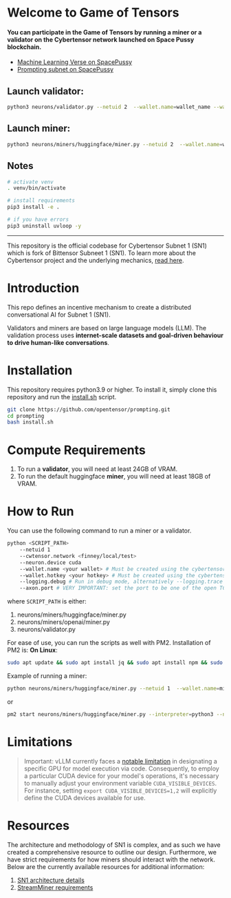 # Welcome to Game of Tensors

#### You can participate in the Game of Tensors by running a miner or a validator on the Cybertensor network launched on Space Pussy blockchain.

- [Machine Learning Verse on SpacePussy](https://spacepussy.ai/cyberver/verses/pussy/ml/faculties)
- [Prompting subnet on SpacePussy](https://spacepussy.ai/cyberver/verses/pussy/ml/faculties/2)

## Launch validator:
```bash
python3 neurons/validator.py --netuid 2  --wallet.name=wallet_name --wallet.hotkey=default --cwtensor.network=space-pussy --axon.port=9000 --logging.logging_dir=validator_logs --logging.record_log --logging.debug --neuron.device=cuda --torch_dtype=torch.float16 --neuron.llm_max_allowed_memory_in_gb=14 --neuron.model_id=casperhansen/llama-3-8b-instruct-awq --wandb.off
```

## Launch miner:
```bash
python3 neurons/miners/huggingface/miner.py --netuid 2  --wallet.name=wallet_name --wallet.hotkey=default --cwtensor.network=space-pussy --axon.port=7000  --logging.logging_dir=miner_logs --logging.record_log --logging.debug --neuron.device=cuda --torch_dtype=torch.float16 --neuron.llm_max_allowed_memory_in_gb=8 --neuron.model_id=casperhansen/llama-3-8b-instruct-awq --wandb.off
```


## Notes
```bash
# activate venv
. venv/bin/activate

# install requirements
pip3 install -e .

# if you have errors
pip3 uninstall uvloop -y
```

---

This repository is the official codebase for Cybertensor Subnet 1 (SN1) which is fork of Bittensor Subneet 1 (SN1). To learn more about the Cybertensor project and the underlying mechanics, [read here](https://docs.spacepussy.ai/).

# Introduction

This repo defines an incentive mechanism to create a distributed conversational AI for Subnet 1 (SN1). 

Validators and miners are based on large language models (LLM). The validation process uses **internet-scale datasets and goal-driven behaviour to drive human-like conversations**. 


</div>

# Installation
This repository requires python3.9 or higher. To install it, simply clone this repository and run the [install.sh](./install.sh) script.
```bash
git clone https://github.com/opentensor/prompting.git
cd prompting
bash install.sh
```

</div>

# Compute Requirements

1. To run a **validator**, you will need at least 24GB of VRAM. 
2. To run the default huggingface **miner**, you will need at least 18GB of VRAM. 

</div>

# How to Run
You can use the following command to run a miner or a validator. 

```bash
python <SCRIPT_PATH>
    --netuid 1
    --cwtensor.network <finney/local/test>
    --neuron.device cuda
    --wallet.name <your wallet> # Must be created using the cybertensor-cli
    --wallet.hotkey <your hotkey> # Must be created using the cybertensor-cli
    --logging.debug # Run in debug mode, alternatively --logging.trace for trace mode
    --axon.port # VERY IMPORTANT: set the port to be one of the open TCP ports on your machine
```

where `SCRIPT_PATH` is either: 
1. neurons/miners/huggingface/miner.py
2. neurons/miners/openai/miner.py
3. neurons/validator.py

For ease of use, you can run the scripts as well with PM2. Installation of PM2 is: 
**On Linux**:
```bash
sudo apt update && sudo apt install jq && sudo apt install npm && sudo npm install pm2 -g && pm2 update
``` 

Example of running a miner: 

```bash
python neurons/miners/huggingface/miner.py --netuid 1  --wallet.name=miner --wallet.hotkey=default --cwtensor.network=space-pussy --axon.port=10000  --logging.logging_dir=validator_logs --logging.record_log --logging.trace --neuron.device=cuda --neuron.model_id=casperhansen/llama-3-8b-instruct-awq
```
or
```bash
pm2 start neurons/miners/huggingface/miner.py --interpreter=python3 --name=miner -- --netuid=1 --wallet.name=miner --wallet.hotkey=default --cwtensor.network==space-pussy --axon.port=10000 --logging.logging_dir=validator_logs --logging.record_log --neuron.model_id=casperhansen/llama-3-8b-instruct-awq --logging.debug 
```

# Limitations
> Important: vLLM currently faces a [notable limitation](https://github.com/vllm-project/vllm/issues/3012) in designating a specific GPU for model execution via code. Consequently, to employ a particular CUDA device for your model's operations, it's necessary to manually adjust your environment variable `CUDA_VISIBLE_DEVICES`. For instance, setting `export CUDA_VISIBLE_DEVICES=1,2` will explicitly define the CUDA devices available for use.

# Resources
The architecture and methodology of SN1 is complex, and as such we have created a comprehensive resource to outline our design. Furthermore, we have strict requirements for how miners should interact with the network. Below are the currently available resources for additional information: 

1. [SN1 architecture details](docs/SN1_validation.md)
2. [StreamMiner requirements](docs/stream_miner_template.md)
